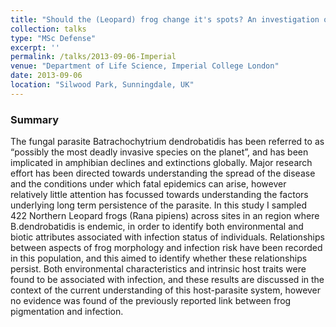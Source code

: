 ```yaml
---
title: "Should the (Leopard) frog change it's spots? An investigation of the factors involving parasitism in *Rana pipiens*"
collection: talks
type: "MSc Defense"
excerpt: ''
permalink: /talks/2013-09-06-Imperial
venue: "Department of Life Science, Imperial College London"
date: 2013-09-06
location: "Silwood Park, Sunningdale, UK"
---
```


### Summary

The fungal parasite Batrachochytrium dendrobatidis has been referred to as “possibly the most deadly invasive species on the planet”, and has been implicated in amphibian declines and extinctions globally. Major research effort has been directed towards understanding the spread of the disease and the conditions under which fatal epidemics can arise, however relatively little attention has focussed towards understanding the factors underlying long term persistence of the parasite. In this study I sampled 422 Northern Leopard frogs (Rana pipiens) across sites in an region where B.dendrobatidis is endemic, in order to identify both environmental and biotic attributes associated with infection status of individuals. Relationships between aspects of frog morphology and infection risk have been recorded in this population, and this aimed to identify whether these relationships persist. Both environmental characteristics and intrinsic host traits were found to be associated with infection, and these results are discussed in the context of the current understanding of this host-parasite system, however no evidence was found of the previously reported link between frog pigmentation and infection.
